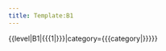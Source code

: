 ```yaml
---
title: Template:B1
---
```


<includeonly>{{level|B1|{{{1|}}}|category={{{category|}}}}}</includeonly>